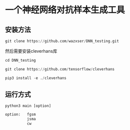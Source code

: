 # 一个神经网络对抗样本生成工具
## 安装方法
```python
git clone https://github.com/wazxser/DNN_testing.git
```
然后需要安装cleverhans库
```python
cd DNN_testing

git clone https://github.com/tensorflow/cleverhans

pip3 install -e ./cleverhans
```
## 运行方式
```angular2
python3 main [option]
```
```python
option:   fgsm
          jsma
          cw
```